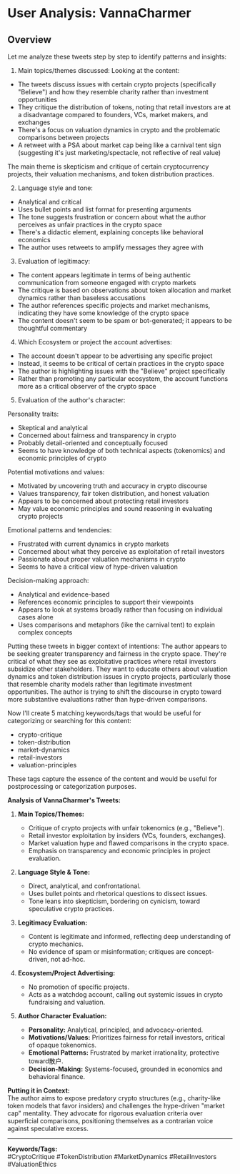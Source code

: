 # User Analysis: VannaCharmer

## Overview

<think>
Let me analyze these tweets step by step to identify patterns and insights:

1. Main topics/themes discussed:
Looking at the content:
- The tweets discuss issues with certain crypto projects (specifically "Believe") and how they resemble charity rather than investment opportunities
- They critique the distribution of tokens, noting that retail investors are at a disadvantage compared to founders, VCs, market makers, and exchanges
- There's a focus on valuation dynamics in crypto and the problematic comparisons between projects
- A retweet with a PSA about market cap being like a carnival tent sign (suggesting it's just marketing/spectacle, not reflective of real value)

The main theme is skepticism and critique of certain cryptocurrency projects, their valuation mechanisms, and token distribution practices.

2. Language style and tone:
- Analytical and critical
- Uses bullet points and list format for presenting arguments
- The tone suggests frustration or concern about what the author perceives as unfair practices in the crypto space
- There's a didactic element, explaining concepts like behavioral economics
- The author uses retweets to amplify messages they agree with

3. Evaluation of legitimacy:
- The content appears legitimate in terms of being authentic communication from someone engaged with crypto markets
- The critique is based on observations about token allocation and market dynamics rather than baseless accusations
- The author references specific projects and market mechanisms, indicating they have some knowledge of the crypto space
- The content doesn't seem to be spam or bot-generated; it appears to be thoughtful commentary

4. Which Ecosystem or project the account advertises:
- The account doesn't appear to be advertising any specific project
- Instead, it seems to be critical of certain practices in the crypto space
- The author is highlighting issues with the "Believe" project specifically
- Rather than promoting any particular ecosystem, the account functions more as a critical observer of the crypto space

5. Evaluation of the author's character:

Personality traits:
- Skeptical and analytical
- Concerned about fairness and transparency in crypto
- Probably detail-oriented and conceptually focused
- Seems to have knowledge of both technical aspects (tokenomics) and economic principles of crypto

Potential motivations and values:
- Motivated by uncovering truth and accuracy in crypto discourse
- Values transparency, fair token distribution, and honest valuation
- Appears to be concerned about protecting retail investors
- May value economic principles and sound reasoning in evaluating crypto projects

Emotional patterns and tendencies:
- Frustrated with current dynamics in crypto markets
- Concerned about what they perceive as exploitation of retail investors
- Passionate about proper valuation mechanisms in crypto
- Seems to have a critical view of hype-driven valuation

Decision-making approach:
- Analytical and evidence-based
- References economic principles to support their viewpoints
- Appears to look at systems broadly rather than focusing on individual cases alone
- Uses comparisons and metaphors (like the carnival tent) to explain complex concepts

Putting these tweets in bigger context of intentions:
The author appears to be seeking greater transparency and fairness in the crypto space. They're critical of what they see as exploitative practices where retail investors subsidize other stakeholders. They want to educate others about valuation dynamics and token distribution issues in crypto projects, particularly those that resemble charity models rather than legitimate investment opportunities. The author is trying to shift the discourse in crypto toward more substantive evaluations rather than hype-driven comparisons.

Now I'll create 5 matching keywords/tags that would be useful for categorizing or searching for this content:
- crypto-critique
- token-distribution
- market-dynamics
- retail-investors
- valuation-principles

These tags capture the essence of the content and would be useful for postprocessing or categorization purposes.
</think>

**Analysis of VannaCharmer's Tweets:**

1. **Main Topics/Themes:**  
   - Critique of crypto projects with unfair tokenomics (e.g., "Believe").  
   - Retail investor exploitation by insiders (VCs, founders, exchanges).  
   - Market valuation hype and flawed comparisons in the crypto space.  
   - Emphasis on transparency and economic principles in project evaluation.  

2. **Language Style & Tone:**  
   - Direct, analytical, and confrontational.  
   - Uses bullet points and rhetorical questions to dissect issues.  
   - Tone leans into skepticism, bordering on cynicism, toward speculative crypto practices.  

3. **Legitimacy Evaluation:**  
   - Content is legitimate and informed, reflecting deep understanding of crypto mechanics.  
   - No evidence of spam or misinformation; critiques are concept-driven, not ad-hoc.  

4. **Ecosystem/Project Advertising:**  
   - No promotion of specific projects.  
   - Acts as a watchdog account, calling out systemic issues in crypto fundraising and valuation.  

5. **Author Character Evaluation:**  
   - **Personality:** Analytical, principled, and advocacy-oriented.  
   - **Motivations/Values:** Prioritizes fairness for retail investors, critical of opaque tokenomics.  
   - **Emotional Patterns:** Frustrated by market irrationality, protective toward散户.  
   - **Decision-Making:** Systems-focused, grounded in economics and behavioral finance.  

**Putting it in Context:**  
The author aims to expose predatory crypto structures (e.g., charity-like token models that favor insiders) and challenges the hype-driven "market cap" mentality. They advocate for rigorous evaluation criteria over superficial comparisons, positioning themselves as a contrarian voice against speculative excess.

---

**Keywords/Tags:**  
#CryptoCritique #TokenDistribution #MarketDynamics #RetailInvestors #ValuationEthics